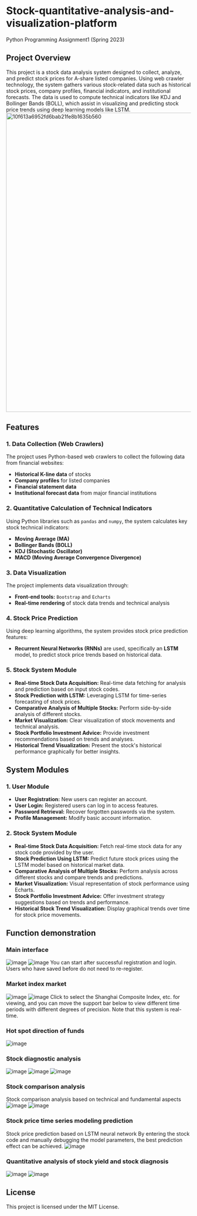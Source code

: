 # Stock-quantitative-analysis-and-visualization-platform
Python Programming Assignment1  (Spring 2023)


## Project Overview

This project is a stock data analysis system designed to collect, analyze, and predict stock prices for A-share listed companies. Using web crawler technology, the system gathers various stock-related data such as historical stock prices, company profiles, financial indicators, and institutional forecasts. The data is used to compute technical indicators like KDJ and Bollinger Bands (BOLL), which assist in visualizing and predicting stock price trends using deep learning models like LSTM.
<img width="816" alt="10f613a6952fd6bab21fe8b1635b560" src="https://github.com/user-attachments/assets/543c0711-a9c8-438b-be51-15fc3640284c">
## Features

### 1. **Data Collection (Web Crawlers)**

The project uses Python-based web crawlers to collect the following data from financial websites:

- **Historical K-line data** of stocks
- **Company profiles** for listed companies
- **Financial statement data**
- **Institutional forecast data** from major financial institutions

### 2. **Quantitative Calculation of Technical Indicators**

Using Python libraries such as `pandas` and `numpy`, the system calculates key stock technical indicators:

- **Moving Average (MA)**
- **Bollinger Bands (BOLL)**
- **KDJ (Stochastic Oscillator)**
- **MACD (Moving Average Convergence Divergence)**

### 3. **Data Visualization**

The project implements data visualization through:

- **Front-end tools:** `Bootstrap` and `Echarts`
- **Real-time rendering** of stock data trends and technical analysis

### 4. **Stock Price Prediction**

Using deep learning algorithms, the system provides stock price prediction features:

- **Recurrent Neural Networks (RNNs)** are used, specifically an **LSTM** model, to predict stock price trends based on historical data.

### 5. **Stock System Module**

- **Real-time Stock Data Acquisition:** Real-time data fetching for analysis and prediction based on input stock codes.
- **Stock Prediction with LSTM:** Leveraging LSTM for time-series forecasting of stock prices.
- **Comparative Analysis of Multiple Stocks:** Perform side-by-side analysis of different stocks.
- **Market Visualization:** Clear visualization of stock movements and technical analysis.
- **Stock Portfolio Investment Advice:** Provide investment recommendations based on trends and analyses.
- **Historical Trend Visualization:** Present the stock's historical performance graphically for better insights.

## System Modules

### 1. **User Module**

- **User Registration:** New users can register an account.
- **User Login:** Registered users can log in to access features.
- **Password Retrieval:** Recover forgotten passwords via the system.
- **Profile Management:** Modify basic account information.

### 2. **Stock System Module**

- **Real-time Stock Data Acquisition:** Fetch real-time stock data for any stock code provided by the user.
- **Stock Prediction Using LSTM:** Predict future stock prices using the LSTM model based on historical market data.
- **Comparative Analysis of Multiple Stocks:** Perform analysis across different stocks and compare trends and predictions.
- **Market Visualization:** Visual representation of stock performance using Echarts.
- **Stock Portfolio Investment Advice:** Offer investment strategy suggestions based on trends and performance.
- **Historical Stock Trend Visualization:** Display graphical trends over time for stock price movements.



## Function demonstration
### Main interface
![image](https://github.com/user-attachments/assets/1b5f6866-28ae-493e-8e98-2c73392483d4)
![image](https://github.com/user-attachments/assets/b35fb2ba-10ec-424b-8aab-fcc06ac08f09)
You can start after successful registration and login. Users who have saved before do not need to re-register.

### Market index market
![image](https://github.com/user-attachments/assets/dafc1253-42ca-432a-b04b-746f9cd21431)
![image](https://github.com/user-attachments/assets/9b7a3d77-55f2-4ae2-baea-4fd3816fdbc1)
Click to select the Shanghai Composite Index, etc. for viewing, and you can move the support bar below to view different time periods with different degrees of precision. Note that this system is real-time.

### Hot spot direction of funds
![image](https://github.com/user-attachments/assets/618f7a9a-3b67-43fe-a3f0-3d5bd54d6c65)

### Stock diagnostic analysis
![image](https://github.com/user-attachments/assets/9b3a9b57-087d-4992-aa99-f01621ec7015)
![image](https://github.com/user-attachments/assets/334e07b6-847e-4e54-b5cc-72440cf7ef66)
![image](https://github.com/user-attachments/assets/bfbf2d1e-fd46-4e3a-a888-af32ece60043)

### Stock comparison analysis
Stock comparison analysis based on technical and fundamental aspects
![image](https://github.com/user-attachments/assets/7886ce42-66c0-435c-86d1-7993b67bbfd1)
![image](https://github.com/user-attachments/assets/74e24827-9f6b-4e6d-9a8e-3423928177e1)

### Stock price time series modeling prediction
Stock price prediction based on LSTM neural network
By entering the stock code and manually debugging the model parameters, the best prediction effect can be achieved.
![image](https://github.com/user-attachments/assets/9e44da01-4de8-4c39-bf39-1bd2f9f3f461)

### Quantitative analysis of stock yield and stock diagnosis
![image](https://github.com/user-attachments/assets/05ef5fb4-7093-4e44-8277-5201f7cf4608)
![image](https://github.com/user-attachments/assets/24082343-b769-4c2c-92de-d2b857727ea9)

## License

This project is licensed under the MIT License.
